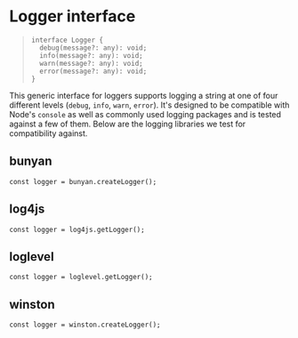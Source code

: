 # Logger interface

> ```
> interface Logger {
>   debug(message?: any): void;
>   info(message?: any): void;
>   warn(message?: any): void;
>   error(message?: any): void;
> }
> ```

This generic interface for loggers supports logging a string at one of four different levels (`debug`, `info`, `warn`, `error`). It's designed to be compatible with Node's `console` as well as commonly used logging packages and is tested against a few of them. Below are the logging libraries we test for compatibility against.

## bunyan

```
const logger = bunyan.createLogger();
```

## log4js

```
const logger = log4js.getLogger();
```

## loglevel
```
const logger = loglevel.getLogger();
```

## winston

```
const logger = winston.createLogger();
```